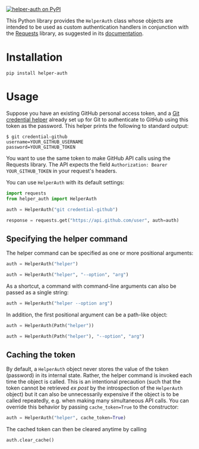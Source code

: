 [![helper-auth on PyPI][PyPI badge]][PyPI page]

This Python library provides the `HelperAuth` class whose objects are intended
to be used as custom authentication handlers in conjunction with
the [Requests] library, as suggested in its [documentation].


# Installation

```
pip install helper-auth
```


# Usage

Suppose you have an existing GitHub personal access token, and
a [Git credential helper] already set up for Git to authenticate to
GitHub using this token as the password. This helper prints the following
to standard output:

```
$ git credential-github
username=YOUR_GITHUB_USERNAME
password=YOUR_GITHUB_TOKEN
```

You want to use the same token to make GitHub API calls using the Requests
library. The API expects the field `Authorization: Bearer YOUR_GITHUB_TOKEN` in
your request's headers.

You can use `HelperAuth` with its default settings:

```python
import requests
from helper_auth import HelperAuth

auth = HelperAuth("git credential-github")

response = requests.get("https://api.github.com/user", auth=auth)
```


## Specifying the helper command

The helper command can be specified as one or more positional arguments:

```python
auth = HelperAuth("helper")
```

```python
auth = HelperAuth("helper", "--option", "arg")
```

As a shortcut, a command with command-line arguments can also be passed
as a single string:

```python
auth = HelperAuth("helper --option arg")
```

In addition, the first positional argument can be a path-like object:

```python
auth = HelperAuth(Path("helper"))
```

```python
auth = HelperAuth(Path("helper"), "--option", "arg")
```


## Caching the token

By default, a `HelperAuth` object never stores the value of the token
(password) in its internal state. Rather, the helper command is invoked
each time the object is called. This is an intentional precaution (such
that the token cannot be retrieved *ex post* by the introspection of the
`HelperAuth` object) but it can also be unnecessarily expensive if the object
is to be called repeatedly, e.g. when making many simultaneous API calls.
You can override this behavior by passing `cache_token=True` to the
constructor:

```python
auth = HelperAuth("helper", cache_token=True)
```

The cached token can then be cleared anytime by calling

```python
auth.clear_cache()
```

[PyPI badge]: https://img.shields.io/pypi/v/helper-auth
[PyPI page]: https://pypi.org/project/helper-auth
[Requests]: https://requests.readthedocs.io
[documentation]: https://requests.readthedocs.io/en/latest/user/authentication/#new-forms-of-authentication
[Git credential helper]: https://git-scm.com/docs/gitcredentials#_custom_helpers
